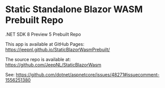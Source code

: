 # Static Standalone Blazor WASM Prebuilt Repo

.NET SDK 8 Preview 5 Prebuilt Repo

This app is available at GitHub Pages: https://jeepnl.github.io/StaticBlazorWasmPrebuilt/

The source repo is available at: https://github.com/JeepNL/StaticBlazorWasm

See: https://github.com/dotnet/aspnetcore/issues/48271#issuecomment-1556251380
